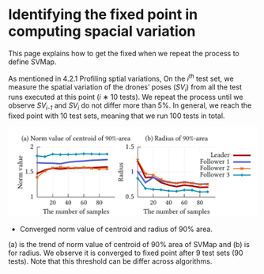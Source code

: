 # Identifying the fixed point in computing spacial variation

This page explains how to get the fixed when we repeat the process to define SVMap.

As mentioned in 4.2.1 Profiling sptial variations, On the _i<sup>th</sup>_ test set, we measure the spatial variation of the drones’ poses (_SV<sub>i</sub>_) from all the test runs executed at this point (_i_ ∗ 10 tests).
We repeat the process until we observe _SV<sub>i-1</sub>_ and _SV<sub>i</sub>_ do not differ more than 5%. In general, we reach the fixed point with 10 test sets, meaning that we run 100 tests in total.

![](https://github.com/swarmbug/src/blob/main/Fixed_pt_SVMap/fig/converged.PNG)

- Converged norm value of centroid and radius of 90% area.

(a) is the trend of norm value of centroid of 90% area of SVMap and (b) is for radius.
We observe it is converged to fixed point after 9 test sets (90 tests). Note that this threshold can be differ across algorithms.
